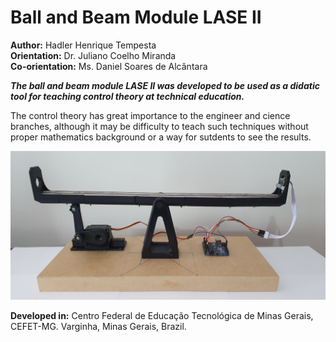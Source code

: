 # Ball and Beam Module LASE II

**Author:** Hadler Henrique Tempesta\
**Orientation:** Dr. Juliano Coelho Miranda\
**Co-orientation:** Ms. Daniel Soares de Alcântara

***The ball and beam module LASE II was developed to be used as a didatic tool for teaching control theory at technical education.***

The control theory has great importance to the engineer and cience branches, although it may be difficulty to teach such techniques without proper mathematics background or
a way for sutdents to see the results.

![](https://github.com/HadlerHT/BallAndBeam/blob/Images/BallAndBeamLASEII.jpg)




**Developed in:** Centro Federal de Educação Tecnológica de Minas Gerais, CEFET-MG. Varginha, Minas Gerais, Brazil.
